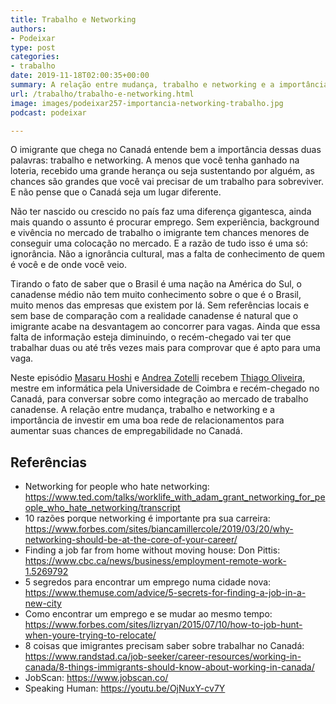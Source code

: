 ```yaml
---
title: Trabalho e Networking
authors:
- Podeixar
type: post
categories:
- trabalho
date: 2019-11-18T02:00:35+00:00
summary: A relação entre mudança, trabalho e networking e a importância de uma boa rede de relacionamentos para aumentar as chances de empregabilidade no Canadá.
url: /trabalho/trabalho-e-networking.html
image: images/podeixar257-importancia-networking-trabalho.jpg
podcast: podeixar

---
```

O imigrante que chega no Canadá entende bem a importância dessas duas palavras: trabalho e networking. A menos que você tenha ganhado na loteria, recebido uma grande herança ou seja sustentando por alguém, as chances são grandes que você vai precisar de um trabalho para sobreviver. E não pense que o Canadá seja um lugar diferente.

Não ter nascido ou crescido no país faz uma diferença gigantesca, ainda mais quando o assunto é procurar emprego. Sem experiência, background e vivência no mercado de trabalho o imigrante tem chances menores de conseguir uma colocação no mercado. E a razão de tudo isso é uma só: ignorância. Não a ignorância cultural, mas a falta de conhecimento de quem é você e de onde você veio.

Tirando o fato de saber que o Brasil é uma nação na América do Sul, o canadense médio não tem muito conhecimento sobre o que é o Brasil, muito menos das empresas que existem por lá. Sem referências locais e sem base de comparação com a realidade canadense é natural que o imigrante acabe na desvantagem ao concorrer para vagas. Ainda que essa falta de informação esteja diminuindo, o recém-chegado vai ter que trabalhar duas ou até três vezes mais para comprovar que é apto para uma vaga.

Neste episódio [Masaru Hoshi][1] e <a rel="noopener noreferrer" target="_blank" href="http://htmledit.squarefree.com/berg">Andrea Zotelli</a> recebem <a rel="noreferrer noopener" aria-label="Thiago Oliveira (opens in a new tab)" href="https://www.linkedin.com/in/tasoliveira/" target="_blank">Thiago Oliveira</a>, mestre em informática pela Universidade de Coimbra e recém-chegado no Canadá, para conversar sobre como integração ao mercado de trabalho canadense. A relação entre mudança, trabalho e networking e a importância de investir em uma boa rede de relacionamentos para aumentar suas chances de empregabilidade no Canadá.<figure></figure> <figure class="wp-block-embed-youtube wp-block-embed is-type-video is-provider-youtube wp-embed-aspect-16-9 wp-has-aspect-ratio wp-embed-aspect-4-3">

<div class="wp-block-embed__wrapper">
  <span class="embed-youtube" style="text-align:center; display: block;"></span>
</div></figure>

## Referências

  * Networking for people who hate networking: <a href="https://www.ted.com/talks/worklife_with_adam_grant_networking_for_people_who_hate_networking/transcript" target="_blank" rel="noreferrer noopener" aria-label="https://www.ted.com/talks/worklife_with_adam_grant_networking_for_people_who_hate_networking/transcript (opens in a new tab)">https://www.ted.com/talks/worklife_with_adam_grant_networking_for_people_who_hate_networking/transcript</a>
  * 10 razões porque networking é importante pra sua carreira: <a rel="noreferrer noopener" target="_blank" href="https://www.forbes.com/sites/biancamillercole/2019/03/20/why-networking-should-be-at-the-core-of-your-career/">https://www.forbes.com/sites/biancamillercole/2019/03/20/why-networking-should-be-at-the-core-of-your-career/</a>
  * Finding a job far from home without moving house: Don Pittis: <a rel="noreferrer noopener" target="_blank" href="https://www.cbc.ca/news/business/employment-remote-work-1.5269792">https://www.cbc.ca/news/business/employment-remote-work-1.5269792</a>
  * 5 segredos para encontrar um emprego numa cidade nova: <a rel="noreferrer noopener" target="_blank" href="https://www.themuse.com/advice/5-secrets-for-finding-a-job-in-a-new-city">https://www.themuse.com/advice/5-secrets-for-finding-a-job-in-a-new-city</a>
  * Como encontrar um emprego e se mudar ao mesmo tempo: <a rel="noreferrer noopener" target="_blank" href="https://www.forbes.com/sites/lizryan/2015/07/10/how-to-job-hunt-when-youre-trying-to-relocate/">https://www.forbes.com/sites/lizryan/2015/07/10/how-to-job-hunt-when-youre-trying-to-relocate/</a>
  * 8 coisas que imigrantes precisam saber sobre trabalhar no Canadá: <a rel="noreferrer noopener" target="_blank" href="https://www.randstad.ca/job-seeker/career-resources/working-in-canada/8-things-immigrants-should-know-about-working-in-canada/">https://www.randstad.ca/job-seeker/career-resources/working-in-canada/8-things-immigrants-should-know-about-working-in-canada/</a>
  * JobScan: <a rel="noreferrer noopener" target="_blank" href="https://www.jobscan.co/">https://www.jobscan.co/</a>
  * Speaking Human: <a rel="noreferrer noopener" target="_blank" href="https://youtu.be/OjNuxY-cv7Y">https://youtu.be/OjNuxY-cv7Y</a>



 [1]: /japa
 [2]: https://vempra.ca/seguroviagem